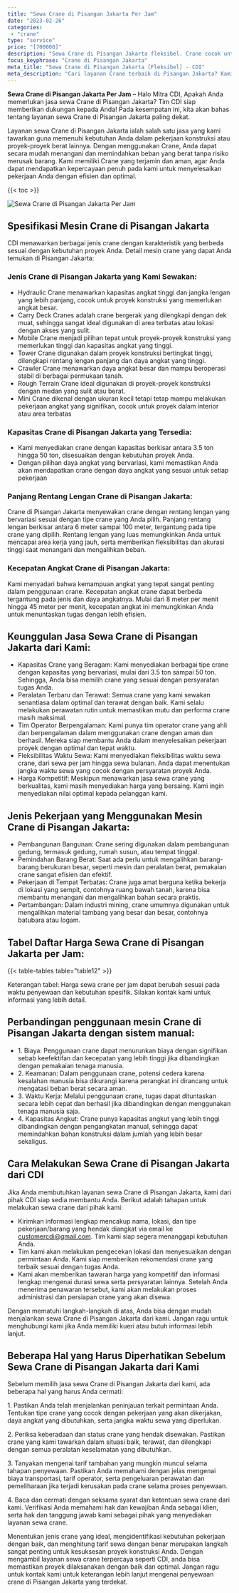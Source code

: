 ```yaml
---
title: "Sewa Crane di Pisangan Jakarta Per Jam"
date: "2023-02-26"
categories:
 - "crane"
type: "service"
price: "[700000]"
description: "Sewa Crane di Pisangan Jakarta fleksibel. Crane cocok untuk mendukung proyek sebagai alat bantu yang optimal. Konsultasi gratis sekarang."
focus_keyphrase: "Crane di Pisangan Jakarta"
meta_title: "Sewa Crane di Pisangan Jakarta [Fleksibel] - CDI"
meta_description: "Cari layanan Crane terbaik di Pisangan Jakarta? Kami menyediakan Crane berkualitas untuk proyek pembangunan. Segera konsultasi gratis."
---
```


**Sewa Crane di Pisangan Jakarta Per Jam** – Halo Mitra CDI, Apakah Anda memerlukan jasa sewa Crane di Pisangan Jakarta? Tim CDI siap memberikan dukungan kepada Anda! Pada kesempatan ini, kita akan bahas tentang layanan sewa Crane di Pisangan Jakarta paling dekat.

Layanan sewa Crane di Pisangan Jakarta ialah salah satu jasa yang kami tawarkan guna memenuhi kebutuhan Anda dalam pekerjaan konstruksi atau proyek-proyek berat lainnya. Dengan menggunakan Crane, Anda dapat secara mudah menangani dan memindahkan beban yang berat tanpa risiko merusak barang. Kami memiliki Crane yang terjamin dan aman, agar Anda dapat mendapatkan kepercayaan penuh pada kami untuk menyelesaikan pekerjaan Anda dengan efisien dan optimal.

{{< toc >}}

![Sewa Crane di Pisangan Jakarta Per Jam](/images/crane/crane-24.jpg)

## Spesifikasi Mesin Crane di Pisangan Jakarta

CDI menawarkan berbagai jenis crane dengan karakteristik yang berbeda sesuai dengan kebutuhan proyek Anda. Detail mesin crane yang dapat Anda temukan di Pisangan Jakarta:

### Jenis Crane di Pisangan Jakarta yang Kami Sewakan:

*   Hydraulic Crane menawarkan kapasitas angkat tinggi dan jangka lengan yang lebih panjang, cocok untuk proyek konstruksi yang memerlukan angkat besar.
*   Carry Deck Cranes adalah crane bergerak yang dilengkapi dengan dek muat, sehingga sangat ideal digunakan di area terbatas atau lokasi dengan akses yang sulit.
*   Mobile Crane menjadi pilihan tepat untuk proyek-proyek konstruksi yang memerlukan tinggi dan kapasitas angkat yang tinggi.
*   Tower Crane digunakan dalam proyek konstruksi bertingkat tinggi, dilengkapi rentang lengan panjang dan daya angkat yang tinggi.
*   Crawler Crane menawarkan daya angkat besar dan mampu beroperasi stabil di berbagai permukaan tanah.
*   Rough Terrain Crane ideal digunakan di proyek-proyek konstruksi dengan medan yang sulit atau berat.
*   Mini Crane dikenal dengan ukuran kecil tetapi tetap mampu melakukan pekerjaan angkat yang signifikan, cocok untuk proyek dalam interior atau area terbatas

### Kapasitas Crane di Pisangan Jakarta yang Tersedia:

*   Kami menyediakan crane dengan kapasitas berkisar antara 3.5 ton hingga 50 ton, disesuaikan dengan kebutuhan proyek Anda.
*   Dengan pilihan daya angkat yang bervariasi, kami memastikan Anda akan mendapatkan crane dengan daya angkat yang sesuai untuk setiap pekerjaan

### Panjang Rentang Lengan Crane di Pisangan Jakarta:

Crane di Pisangan Jakarta menyewakan crane dengan rentang lengan yang bervariasi sesuai dengan tipe crane yang Anda pilih. Panjang rentang lengan berkisar antara 6 meter sampai 100 meter, tergantung pada tipe crane yang dipilih. Rentang lengan yang luas memungkinkan Anda untuk mencapai area kerja yang jauh, serta memberikan fleksibilitas dan akurasi tinggi saat menangani dan mengalihkan beban.

### Kecepatan Angkat Crane di Pisangan Jakarta:

Kami menyadari bahwa kemampuan angkat yang tepat sangat penting dalam penggunaan crane. Kecepatan angkat crane dapat berbeda tergantung pada jenis dan daya angkatnya. Mulai dari 8 meter per menit hingga 45 meter per menit, kecepatan angkat ini memungkinkan Anda untuk menuntaskan tugas dengan lebih efisien.

## Keunggulan Jasa Sewa Crane di Pisangan Jakarta dari Kami:

*   Kapasitas Crane yang Beragam: Kami menyediakan berbagai tipe crane dengan kapasitas yang bervariasi, mulai dari 3.5 ton sampai 50 ton. Sehingga, Anda bisa memilih crane yang sesuai dengan persyaratan tugas Anda.
*   Peralatan Terbaru dan Terawat: Semua crane yang kami sewakan senantiasa dalam optimal dan terawat dengan baik. Kami selalu melakukan perawatan rutin untuk memastikan mutu dan performa crane masih maksimal.
*   Tim Operator Berpengalaman: Kami punya tim operator crane yang ahli dan berpengalaman dalam menggunakan crane dengan aman dan berhasil. Mereka siap membantu Anda dalam menyelesaikan pekerjaan proyek dengan optimal dan tepat waktu.
*   Fleksibilitas Waktu Sewa: Kami menyediakan fleksibilitas waktu sewa crane, dari sewa per jam hingga sewa bulanan. Anda dapat menentukan jangka waktu sewa yang cocok dengan persyaratan proyek Anda.
*   Harga Kompetitif: Meskipun menawarkan jasa sewa crane yang berkualitas, kami masih menyediakan harga yang bersaing. Kami ingin menyediakan nilai optimal kepada pelanggan kami.

## Jenis Pekerjaan yang Menggunakan Mesin Crane di Pisangan Jakarta:

*   Pembangunan Bangunan: Crane sering digunakan dalam pembangunan gedung, termasuk gedung, rumah susun, atau tempat tinggal.
*   Pemindahan Barang Berat: Saat ada perlu untuk mengalihkan barang-barang berukuran besar, seperti mesin dan peralatan berat, pemakaian crane sangat efisien dan efektif.
*   Pekerjaan di Tempat Terbatas: Crane juga amat berguna ketika bekerja di lokasi yang sempit, contohnya ruang bawah tanah, karena bisa membantu menangani dan mengalihkan bahan secara praktis.
*   Pertambangan: Dalam industri mining, crane umumnya digunakan untuk mengalihkan material tambang yang besar dan besar, contohnya batubara atau logam.

## Tabel Daftar Harga Sewa Crane di Pisangan Jakarta per Jam:

{{< table-tables table="table12" >}}

Keterangan tabel: Harga sewa crane per jam dapat berubah sesuai pada waktu penyewaan dan kebutuhan spesifik. Silakan kontak kami untuk informasi yang lebih detail.

## Perbandingan penggunaan mesin Crane di Pisangan Jakarta dengan sistem manual:

*   1\. Biaya: Penggunaan crane dapat menurunkan biaya dengan signifikan sebab keefektifan dan kecepatan yang lebih tinggi jika dibandingkan dengan pemakaian tenaga manusia.
*   2\. Keamanan: Dalam penggunaan crane, potensi cedera karena kesalahan manusia bisa dikurangi karena perangkat ini dirancang untuk mengatasi beban berat secara aman.
*   3\. Waktu Kerja: Melalui penggunaan crane, tugas dapat dituntaskan secara lebih cepat dan berhasil jika dibandingkan dengan menggunakan tenaga manusia saja.
*   4\. Kapasitas Angkut: Crane punya kapasitas angkut yang lebih tinggi dibandingkan dengan pengangkatan manual, sehingga dapat memindahkan bahan konstruksi dalam jumlah yang lebih besar sekaligus.

## Cara Melakukan Sewa Crane di Pisangan Jakarta dari CDI

Jika Anda membutuhkan layanan sewa Crane di Pisangan Jakarta, kami dari pihak CDI siap sedia membantu Anda. Berikut adalah tahapan untuk melakukan sewa crane dari pihak kami:

*   Kirimkan informasi lengkap mencakup nama, lokasi, dan tipe pekerjaan/barang yang hendak diangkat via email ke customercdi@gmail.com. Tim kami siap segera menanggapi kebutuhan Anda.
*   Tim kami akan melakukan pengecekan lokasi dan menyesuaikan dengan permintaan Anda. Kami siap memberikan rekomendasi crane yang terbaik sesuai dengan tugas Anda.
*   Kami akan memberikan tawaran harga yang kompetitif dan informasi lengkap mengenai durasi sewa serta persyaratan lainnya. Setelah Anda menerima penawaran tersebut, kami akan melakukan proses administrasi dan persiapan crane yang akan disewa.

Dengan mematuhi langkah-langkah di atas, Anda bisa dengan mudah menjalankan sewa Crane di Pisangan Jakarta dari kami. Jangan ragu untuk menghubungi kami jika Anda memiliki kueri atau butuh informasi lebih lanjut.

## Beberapa Hal yang Harus Diperhatikan Sebelum Sewa Crane di Pisangan Jakarta dari Kami

Sebelum memilih jasa sewa Crane di Pisangan Jakarta dari kami, ada beberapa hal yang harus Anda cermati:

1\.  Pastikan Anda telah menjalankan peninjauan terkait permintaan Anda. Tentukan tipe crane yang cocok dengan pekerjaan yang akan dikerjakan, daya angkat yang dibutuhkan, serta jangka waktu sewa yang diperlukan.

2\.  Periksa keberadaan dan status crane yang hendak disewakan. Pastikan crane yang kami tawarkan dalam situasi baik, terawat, dan dilengkapi dengan semua peralatan keselamatan yang dibutuhkan.

3\.  Tanyakan mengenai tarif tambahan yang mungkin muncul selama tahapan penyewaan. Pastikan Anda memahami dengan jelas mengenai biaya transportasi, tarif operator, serta pengeluaran perawatan dan pemeliharaan jika terjadi kerusakan pada crane selama proses penyewaan.

4\.  Baca dan cermati dengan seksama syarat dan ketentuan sewa crane dari kami. Verifikasi Anda memahami hak dan kewajiban Anda sebagai klien, serta hak dan tanggung jawab kami sebagai pihak yang menyediakan layanan sewa crane.

Menentukan jenis crane yang ideal, mengidentifikasi kebutuhan pekerjaan dengan baik, dan menghitung tarif sewa dengan benar merupakan langkah sangat penting untuk kesuksesan proyek konstruksi Anda. Dengan mengambil layanan sewa crane terpercaya seperti CDI, anda bisa memastikan proyek dilaksanakan dengan baik dan optimal. Jangan ragu untuk kontak kami untuk keterangan lebih lanjut mengenai penyewaan crane di Pisangan Jakarta yang terdekat.